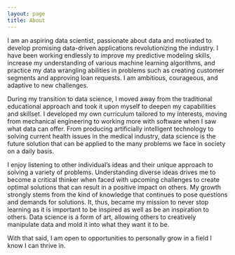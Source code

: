 ```yaml
---
layout: page
title: About
---
```


<p class="message">
I am an aspiring data scientist, passionate about data and motivated to develop promising data-driven applications revolutionizing the industry. I have been working endlessly to improve my predictive modeling skills, increase my understanding of various machine learning algorithms, and practice my data wrangling abilities in problems such as creating customer segments and approving loan requests. I am ambitious, courageous, and adaptive to new challenges.

During my transition to data science, I moved away from the traditional educational approach and took it upon myself to deepen my capabilities and skillset. I developed my own curriculum tailored to my interests, moving from mechanical engineering to working more with software when I saw what data can offer. From producing artificially intelligent technology to solving current health issues in the medical industry, data science is the future solution that can be applied to the many problems we face in society on a daily basis.

I enjoy listening to other individual’s ideas and their unique approach to solving a variety of problems. Understanding diverse ideas drives me to become a critical thinker when faced with upcoming challenges to create optimal solutions that can result in a positive impact on others. My growth strongly stems from the kind of knowledge that continues to pose questions and demands for solutions. It, thus, became my mission to never stop learning as it is important to be inspired as well as be an inspiration to others. Data science is a form of art, allowing others to creatively manipulate data and mold it into what they want it to be.

With that said, I am open to opportunities to personally grow in a field I know I can thrive in.
</p>